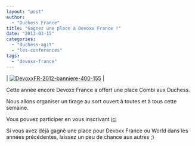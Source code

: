 ```yaml
---
layout: "post"
author: 
  - "Duchess France"
title: "Gagnez une place à Devoxx France !"
date: "2013-03-15"
categories: 
  - "duchess-agit"
  - "les-conferences"
tags: 
  - "devoxx-france"
---
```


| [![DevoxxFR-2012-banniere-400-155](/assets/2013/03/2013-03-15-gagnez-une-place-a-devoxx-france/DevoxxFR-2012-banniere-400-155.png)](/assets/2013/03/2013-03-15-gagnez-une-place-a-devoxx-france/DevoxxFR-2012-banniere-400-155.png) |

Cette année encore Devoxx France a offert une place Combi aux Duchess.

Nous allons organiser un tirage au sort ouvert à toutes et à tous cette semaine.

Vous pouvez participer en vous inscrivant [ici](https://docs.google.com/forms/d/1dtQA3Aa96zc__5NuLspK-xf5VjMf1uiFEgbqE7sTUXk/viewform "Tirage au sort")

Si vous avez déjà gagné une place pour Devoxx France ou World dans les années précédentes, laissez un peu de chance aux autres ;)
